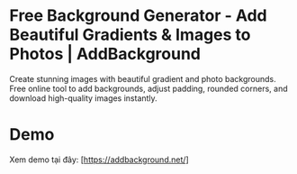 # Free Background Generator - Add Beautiful Gradients & Images to Photos | AddBackground

Create stunning images with beautiful gradient and photo backgrounds. Free online tool to add backgrounds, adjust padding, rounded corners, and download high-quality images instantly.

# Demo

Xem demo tại đây: [https://addbackground.net/]
